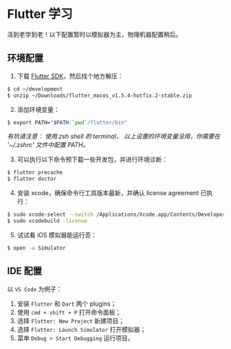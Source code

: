 # Flutter 学习

活到老学到老！以下配置暂时以模拟器为主，物理机器配置稍后。

## 环境配置

1. 下载 [Flutter SDK](https://storage.googleapis.com/flutter_infra/releases/stable/macos/flutter_macos_v1.5.4-hotfix.2-stable.zip)，然后找个地方解压：
```bash
$ cd ~/development
$ unzip ~/Downloads/flutter_macos_v1.5.4-hotfix.2-stable.zip
```
2. 添加环境变量：
```bash
$ export PATH="$PATH:`pwd`/flutter/bin"
```
_有坑请注意： 使用 zsh shell 的 terminal， 以上设置的环境变量没用，你需要在 '~/.zshrc' 文件中配置 PATH。_

3. 可以执行以下命令预下载一些开发包，并进行环境诊断：
```bash
$ flutter precache
$ flutter doctor
```

4. 安装 xcode，确保命令行工具版本最新，并确认 license agreement 已执行：
```bash
$ sudo xcode-select --switch /Applications/Xcode.app/Contents/Developer
$ sudo xcodebuild -license
```
5. 试试看 iOS 模拟器能运行否：
```bash
$ open -a Simulator
```

## IDE 配置

以 `VS Code` 为例子：

1. 安装 `Flutter` 和 `Dart` 两个 plugins；
2. 使用 `cmd + shift + P` 打开命令面板；
3. 选择 `Flutter: New Project` 新建项目；
4. 选择 `Flutter: Launch Simulator` 打开模拟器；
5. 菜单 `Debug > Start Debugging` 运行项目。
